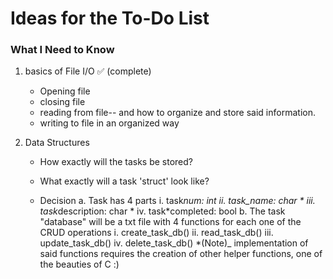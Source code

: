 # **Ideas for the To-Do List**

### What I Need to Know

1. basics of File I/O ✅ (complete)

    - Opening file
    - closing file
    - reading from file-- and how to organize and store said information.
    - writing to file in an organized way

2. Data Structures

    - How exactly will the tasks be stored?
    - What exactly will a task 'struct' look like?

    - Decision
      a. Task has 4 parts
      i. task*num: int
      ii. task_name: char *
      iii. task*description: char *
      iv. task*completed: bool
      b. The task "database" will be a txt file with 4 functions for each one of the CRUD operations
      i. create_task_db()
      ii. read_task_db()
      iii. update_task_db()
      iv. delete_task_db()
      *(Note)\_ implementation of said functions requires the creation of other helper functions, one of the beauties of C :)
